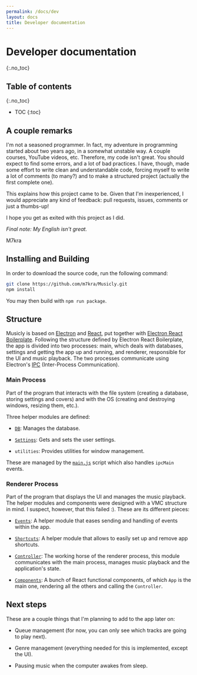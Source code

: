 ```yaml
---
permalink: /docs/dev
layout: docs
title: Developer documentation
---
```


# Developer documentation

{:.no_toc}

## Table of contents

{:.no_toc}

* TOC
{:toc}

## A couple remarks

I'm not a seasoned programmer. In fact, my adventure in programming started about two years ago, in a somewhat unstable way. A couple courses, YouTube videos, etc. Therefore, my code isn't great. You should expect to find some errors, and a lot of bad practices. I have, though, made some effort to write clean and understandable code, forcing myself to write a lot of comments (to many?) and to make a structured project (actually the first complete one).

This explains how this project came to be. Given that I'm inexperienced, I would appreciate any kind of feedback: pull requests, issues, comments or just a thumbs-up!

I hope you get as exited with this project as I did.

*Final note: My English isn't great.*

M7kra

## Installing and Building

In order to download the source code, run the following command:

```bash
git clone https://github.com/m7kra/Musicly.git
npm install
```

You may then build with `npm run package`.

## Structure

Musicly is based on [Electron](https://www.electronjs.org/) and [React](https://reactjs.org/), put together with [Electron React Boilerplate](https://electron-react-boilerplate.js.org/). Following the structure defined by Electron React Boilerplate, the app is divided into two processes: main, which deals with databases, settings and getting the app up and running, and renderer, responsible for the UI and music playback. The two processes communicate using Electron's [IPC](https://www.electronjs.org/docs/latest/tutorial/ipc) (Inter-Process Communication).

### Main Process

Part of the program that interacts with the file system (creating a database, storing settings and covers) and with the OS (creating and destroying windows, resizing them, etc.).

Three helper modules are defined:

- [`DB`](/Musicly/docs/dev/db): Manages the database. 

- [`Settings`](/Musicly/docs/dev/settings): Gets and sets the user settings.

- `utilities`: Provides utilities for window management.

These are managed by the [`main.js`](/Musicly/docs/dev/main) script which also handles `ipcMain` events.

### Renderer Process

Part of the program that displays the UI and manages the music playback. The helper modules and components were designed with a VMC structure in mind. I suspect, however, that this failed :). These are its different pieces:

- [`Events`](/Musicly/docs/dev/events): A helper module that eases sending and handling of events within the app.

- [`Shortcuts`](/Musicly/docs/dev/shortcuts): A helper module that allows to easily set up and remove app shortcuts.

- [`Controller`](/Musicly/docs/dev/controller): The working horse of the renderer process, this module communicates with the main process, manages music playback and the application's state.

- [`Components`](/Musicly/docs/dev/components): A bunch of React functional components, of which `App` is the main one, rendering all the others and calling the `Controller`.

## Next steps

These are a couple things that I'm planning to add to the app later on:

- Queue management (for now, you can only see which tracks are going to play next).

- Genre management (everything needed for this is implemented, except the UI).

- Pausing music when the computer awakes from sleep.